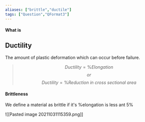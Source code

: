 ```yaml
---
aliases: ["brittle","ductile"]
tags: ["Question","QFormat3"]
---
```


#### What is
## Ductility
The amount of plastic deformation which can occur before failure.

> $$ Ductility = \%Elongation $$
> $$ or $$
> $$ Ductility = \%Reduction\:in\:cross\:sectional\:area $$

#### Brittleness

We define a material as brittle if it's %elongation is less ant 5%

![[Pasted image 20211031115359.png]]